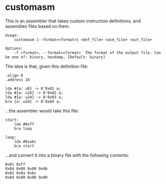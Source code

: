 # customasm
This is an assembler that takes custom instruction definitions, and assembles files based on them.

```
Usage:
	customasm [--format=<format>] <def_file> <asm_file> <out_file>
	
Options:
	-f <format>, --format=<format>  The format of the output file. Can be one of: binary, hexdump. [Default: binary]
```

The idea is that, given this definition file:

```
.align 8
.address 24

lda #{a: u8} -> 8'0x01 a;
lda #{a: u16} -> 8'0x02 a;
lda #{a: u24} -> 8'0x03 a;
bra {a: u24} -> 8'0x04 a;
```

...the assembler would take this file:

```
start:
	lda #0xff
	bra loop

loop:
	lda #0xabc
	bra start
```

...and convert it into a binary file with the following contents:

```
0x01 0xff
0x04 0x00 0x00 0x06
0x02 0x0a 0xbc
0x04 0x00 0x00 0x00
```

